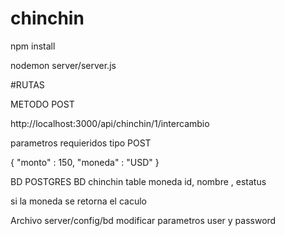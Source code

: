 # chinchin

npm install

nodemon server/server.js 

#RUTAS 

METODO POST

http://localhost:3000/api/chinchin/1/intercambio

parametros requieridos tipo POST 

{
    "monto"  : 150,
    "moneda" : "USD"
}


BD POSTGRES BD chinchin table moneda 
id, nombre , estatus

si la moneda se retorna el caculo 

Archivo server/config/bd modificar parametros user y password



